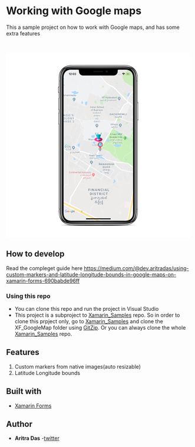 # Working with Google maps
This a sample project on how to work with Google maps, and has some extra features

<br/>

![demo](img/sc.png)

## How to develop
Read the compleget guide here
https://medium.com/@dev.aritradas/using-custom-markers-and-latitude-longitude-bounds-in-google-maps-on-xamarin-forms-690babde96ff

### Using this repo
* You can clone this repo and run the project in Visual Studio
* This project is a subproject to [Xamarin_Samples](https://github.com/dev-aritra/Xamarin_Samples/) repo. So in order to clone this prpject only, go to [Xamarin_Samples](https://github.com/dev-aritra/Xamarin_Samples/) and clone the XF_GoogleMap folder using [GitZip](https://kinolien.github.io/gitzip/). Or you can always clone the whole [Xamarin_Samples](https://github.com/dev-aritra/Xamarin_Samples/) repo.

## Features
1. Custom markers from native images(auto resizable)
2. Latitude Longitude bounds

## Built with 
* [Xamarin Forms](https://docs.microsoft.com/en-us/xamarin/xamarin-forms/)

## Author

* **Aritra Das** -[twitter](https://twitter.com/aritra__das)
